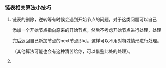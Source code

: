 ### 链表相关算法小技巧

1. 链表的删除，逆转等有时候会遇到开始节点的问题，对于这类问题可以自己

   添加一个开始节点指向原来的开始节点，然后不考虑开始节点进行处理，处理

   完后返回自己新加节点的next节点即可。这样可以不用对特殊情形进行处理。

   （其他算法可能也会有这种清苦给你，可以借鉴此处的处理）。

2. ​